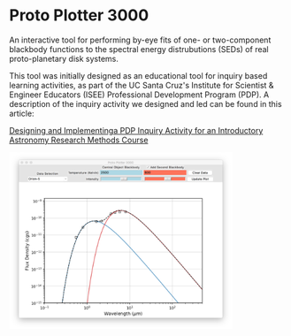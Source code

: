 # Proto Plotter 3000

An interactive tool for performing by-eye fits of one- or two-component blackbody functions to the spectral energy distrubutions (SEDs) of real proto-planetary disk systems.

This tool was initially designed as an educational tool for inquiry based learning activities, as part of the UC Santa Cruz's Institute for Scientist & Engineer Educators (ISEE) Professional Development Program (PDP). A description of the inquiry activity we designed and led can be found in this article:

[Designing and Implementinga PDP Inquiry Activity for an Introductory Astronomy Research Methods Course](https://escholarship.org/uc/item/9r8167ms)

<img src="data/protoplotter.png?raw=true" alt="Proto-Plotter 3000" width="80%"/>
